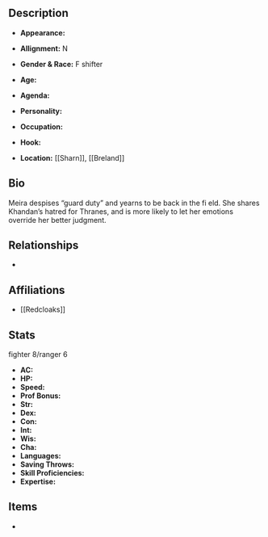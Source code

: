 ## Description
- **Appearance:** 

- **Allignment:** N

- **Gender & Race:** F shifter

- **Age:** 

- **Agenda:** 

- **Personality:** 

- **Occupation:** 

- **Hook:** 

- **Location:** [[Sharn]], [[Breland]]

## Bio
Meira despises “guard duty” and yearns to be back in the fi eld. She shares Khandan’s hatred for Thranes, and is more likely to let her emotions override her better judgment.

## Relationships
- 

## Affiliations
- [[Redcloaks]]

## Stats
fighter 8/ranger 6
- **AC:** 
- **HP:** 
- **Speed:** 
- **Prof Bonus:** 
- **Str:** 
- **Dex:** 
- **Con:** 
- **Int:** 
- **Wis:** 
- **Cha:** 
- **Languages:** 
- **Saving Throws:** 
- **Skill Proficiencies:** 
- **Expertise:** 


## Items
- 
